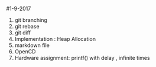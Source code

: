 #1-9-2017

1. git branching
2. git rebase
3. git diff
4. Implementation :
	Heap Allocation
5. markdown file
6. OpenCD
7. Hardware assignment:
 	printf() with delay , infinite times